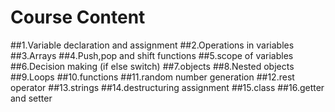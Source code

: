 # Course Content
##1.Variable declaration and assignment
##2.Operations in variables
##3.Arrays
##4.Push,pop and shift functions
##5.scope of variables
##6.Decision making (if else switch)
##7.objects
##8.Nested objects
##9.Loops
##10.functions
##11.random number generation
##12.rest operator
##13.strings
##14.destructuring assignment
##15.class
##16.getter and setter
